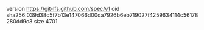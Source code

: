 version https://git-lfs.github.com/spec/v1
oid sha256:039d38c5f7b13e147066d00da7926b6eb719027f4259634114c56178280dd9c3
size 4701
